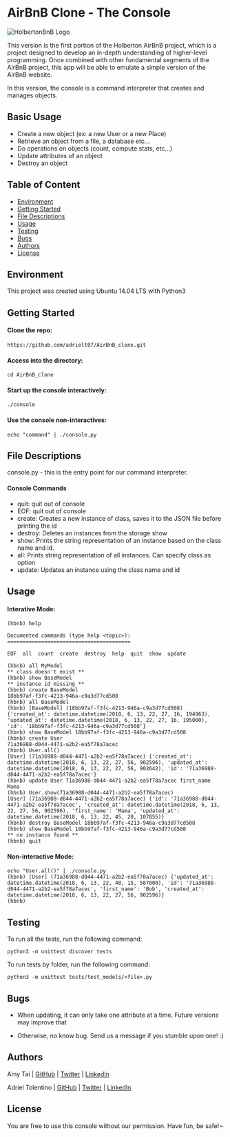 # AirBnB Clone - The Console
![HolbertonBnB Logo](https://user-images.githubusercontent.com/33245729/41383392-58f3dbb8-6f25-11e8-8215-d7c3832c0ae8.png)

This version is the first portion of the Holberton AirBnB project, which is a project designed to develop an in-depth understanding of higher-level programming. Once combined with other fundamental segments of the AirBnB project, this app will be able to emulate a simple version of the AirBnB website. 

In this version, the console is a command interpreter that creates and manages objects.


## Basic Usage
* Create a new object (ex: a new User or a new Place)
* Retrieve an object from a file, a database etc…
* Do operations on objects (count, compute stats, etc…)
* Update attributes of an object
* Destroy an object


## Table of Content
* [Environment](#environment)
* [Getting Started](#getting-started)
* [File Descriptions](#file-descriptions)
* [Usage](#usage)
* [Testing](#testing)
* [Bugs](#bugs)
* [Authors](#authors)
* [License](#license)


## Environment
This project was created using Ubuntu 14.04 LTS with Python3


## Getting Started

#### Clone the repo:
```
https://github.com/adrielt07/AirBnB_clone.git
```

#### Access into the directory:
```
cd AirBnB_clone
```

#### Start up the console interactively:
```
./console
```

#### Use the console non-interactives:
```
echo "command" | ./console.py 
```


## File Descriptions
console.py - this is the entry point for our command interpreter.

#### Console Commands
* quit: quit out of console
* EOF: quit out of console
* create: Creates a new instance of class, saves it to the JSON file before printing the id
* destroy: Deletes an instances from the storage
show
* show: Prints the string representation of an instance based on the class name and id.
* all: Prints string representation of all instances. Can specify class as option
* update: Updates an instance using the class name and id


## Usage 

#### Interative Mode:
```
(hbnb) help

Documented commands (type help <topic>):
========================================

EOF  all  count  create  destroy  help  quit  show  update

(hbnb) all MyModel
** class doesn't exist **
(hbnb) show BaseModel
** instance id missing **
(hbnb) create BaseModel
18bb97af-f3fc-4213-946a-c9a3d77cd508
(hbnb) all BaseModel
(hbnb) [BaseModel] (18bb97af-f3fc-4213-946a-c9a3d77cd508) {'created_at': datetime.datetime(2018, 6, 13, 22, 27, 16, 194963), 'updated_at': datetime.datetime(2018, 6, 13, 22, 27, 16, 195000), 'id': '18bb97af-f3fc-4213-946a-c9a3d77cd508'}
(hbnb) show BaseModel 18bb97af-f3fc-4213-946a-c9a3d77cd508
(hbnb) create User
71a36988-d044-4471-a2b2-ea5f78a7acec
(hbnb) User.all()
[User] (71a36988-d044-4471-a2b2-ea5f78a7acec) {'created_at': datetime.datetime(2018, 6, 13, 22, 27, 56, 902596), 'updated_at': datetime.datetime(2018, 6, 13, 22, 27, 56, 902642), 'id': '71a36988-d044-4471-a2b2-ea5f78a7acec'}
(hbnb) update User 71a36988-d044-4471-a2b2-ea5f78a7acec first_name Mama
(hbnb) User.show(71a36988-d044-4471-a2b2-ea5f78a7acec)
[User] (71a36988-d044-4471-a2b2-ea5f78a7acec) {'id': '71a36988-d044-4471-a2b2-ea5f78a7acec', 'created_at': datetime.datetime(2018, 6, 13, 22, 27, 56, 902596), 'first_name': 'Mama', 'updated_at': datetime.datetime(2018, 6, 13, 22, 45, 20, 107855)}
(hbnb) destroy BaseModel 18bb97af-f3fc-4213-946a-c9a3d77cd508
(hbnb) show BaseModel 18bb97af-f3fc-4213-946a-c9a3d77cd508
** no instance found **
(hbnb) quit
```

#### Non-interactive Mode:
```
echo "User.all()" | ./console.py
(hbnb) [User] (71a36988-d044-4471-a2b2-ea5f78a7acec) {'updated_at': datetime.datetime(2018, 6, 13, 22, 48, 15, 587000), 'id': '71a36988-d044-4471-a2b2-ea5f78a7acec', 'first_name': 'Bob', 'created_at': datetime.datetime(2018, 6, 13, 22, 27, 56, 902596)}
(hbnb)
```


## Testing
To run all the tests, run the following command:
```
python3 -m unittest discover tests
```

To run tests by folder, run the following command:
```
python3 -m unittest tests/test_models/<file>.py
```


## Bugs
* When updating, it can only take one attribute at a time. Future versions may improve that

* Otherwise, no know bug. Send us a message if you stumble upon one! :)


## Authors
Amy Tai | [GitHub](https://github.com/Wyrd00) | [Twitter](https://twitter.com/flyaway0120) | [LinkedIn](https://www.linkedin.com/in/Wyrd00/)

Adriel Tolentino | [GitHub](https://github.com/adrielt07) | [Twitter](https://twitter.com/am__adriel) | [LinkedIn](https://www.linkedin.com/in/adriel-tolentino)


## License
You are free to use this console without our permission. Have fun, be safe!~
